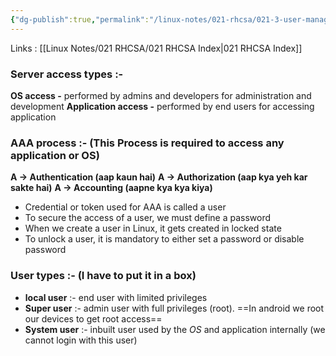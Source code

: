 ```yaml
---
{"dg-publish":true,"permalink":"/linux-notes/021-rhcsa/021-3-user-management/021-3-1-user-management/"}
---
```


Links : [[Linux Notes/021 RHCSA/021 RHCSA Index\|021 RHCSA Index]]

### Server access types :-

  **OS access -** performed by admins and developers for administration and development
  **Application access -** performed by end users for accessing application

### AAA process :- (This Process is required to access any application or OS)

  **A &rarr; Authentication  (aap kaun hai)**
  **A &rarr; Authorization (aap kya yeh kar sakte hai)**
  **A &rarr; Accounting (aapne kya kya kiya)**


- Credential or token used for AAA is called a user
- To secure the access of a user, we must define a password
- When we create a user in Linux, it gets created in locked state
- To unlock a user, it is mandatory to either set a password or disable password


### User types :- (I have to put it in a box)

- **local user** :- end user with limited privileges
- **Super user** :- admin user with full privileges (root). ==In android we root our devices to get root access==
- **System user** :- inbuilt user used by the *OS* and application internally (we cannot login with this user)
